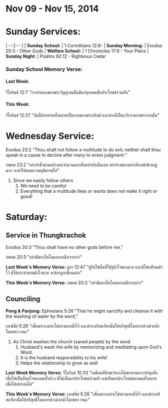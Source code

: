 # Nov 09 - Nov 15, 2014
# Sunday Services:

| --:|:-- |
| **Sunday School:** 	|	1 Corinthians 12:8-
| **Sunday Morning:**	|	Exodus 20:3 - Other Gods
| **Welfare School:**	|	1 Chronicles 17:9 - Your Place
| **Sunday Night:**		|	Psalms 92:12 - Righteous Cedar

### Sunday School Memory Verse:
#### Last Week: 
1โครินธ์ 12:7 "การสำแดงของพระวิญญาณนั้นมีแก่ทุกคนเพื่อประโยชน์ร่วมกัน"

#### This Week:
1โครินธ์ 12:27 "บัดนี้ฝ่ายท่านทั้งหลายเป็นกายของพระคริสต์ และต่างก็เป็นอวัยวะของพระกายนั้น"

# Wednesday Service:
Exodus 23:2 "Thou shalt not follow a multitude to do evil; neither shalt thou speak in a cause to decline after many to wrest judgment:"

อพยพ 23:2 "อย่าทำชั่วตามอย่างคนจำนวนมากที่เขาทำกันนั้นเลย อย่าอ้างพยานลำเอียงเข้าข้างหมู่มาก จะทำให้ขาดความยุติธรรมไป"

1. Since we easily follow others
	1. We need to be careful
	2. Everything that a multitude likes or wants does not make it right or good!

# Saturday:

## Service in Thungkrachok
Exodus 20:3 "Thou shalt have no other gods before me."

อพยพ 20:3 "อย่ามีพระอื่นใดนอกเหนือจากเรา"

**Last Week's Memory Verse:** 
ลูกา 12:47 "ผู้รับใช้นั้นที่ได้รู้น้ำใจของนาย และมิได้เตรียมตัวไว้ มิได้กระทำตามน้ำใจนาย จะต้องถูกเฆี่ยนมาก"

**This Week's Memory Verse:**
อพยพ 20:3 "อย่ามีพระอื่นใดนอกเหนือจากเรา"

## Counciling

**Pong & Panjong:**
Ephesians 5:26 "That he might sanctify and cleanse it with the washing of water by the word,"

เอเฟซัส 5:26 "เพื่อพระองค์จะได้ทรงแยกตั้งไว้ และชำระคริสตจักรนั้นให้บริสุทธิ์โดยการล้างด้วยน้ำโดยพระวจนะ"

1. As Christ washes the church (saved people) by the word
	1. Husband's wash the wife by memorizing and meditating upon God's Word.
	2. It is the husband responsibility to his wife!
	3. Helps the relationship to grow as well

**Last Week Memory Verse:** 
1โครินธ์ 10:33 "เหมือนที่ข้าพเจ้าเองได้พยายามกระทำทุกสิ่งเพื่อให้เป็นที่พอใจของคนทั้งปวง มิได้เห็นแก่ประโยชน์ส่วนตัว แต่เห็นแก่ประโยชน์ของคนทั้งหลาย เพื่อให้เขารอดได้"

**This Week's Memory Verse:**
เอเฟซัส 5:26 "เพื่อพระองค์จะได้ทรงแยกตั้งไว้ และชำระคริสตจักรนั้นให้บริสุทธิ์โดยการล้างด้วยน้ำโดยพระวจนะ"
